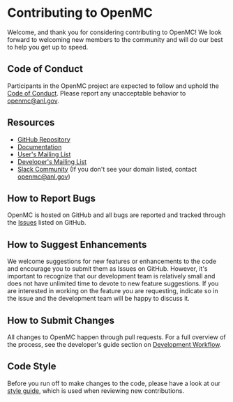 # Contributing to OpenMC

Welcome, and thank you for considering contributing to OpenMC! We look forward
to welcoming new members to the community and will do our best to help you get
up to speed.

## Code of Conduct

Participants in the OpenMC project are expected to follow and uphold the [Code
of Conduct](CODE_OF_CONDUCT.md). Please report any unacceptable behavior to
openmc@anl.gov.

## Resources

- [GitHub Repository](https://github.com/mit-crpg/openmc)
- [Documentation](http://openmc.readthedocs.io/en/latest)
- [User's Mailing List](openmc-users@googlegroups.com)
- [Developer's Mailing List](openmc-dev@googlegroups.com)
- [Slack Community](https://openmc.slack.com/signup) (If you don't see your
  domain listed, contact openmc@anl.gov)

## How to Report Bugs

OpenMC is hosted on GitHub and all bugs are reported and tracked through the
[Issues](https://github.com/mit-crpg/openmc/issues) listed on GitHub.

## How to Suggest Enhancements

We welcome suggestions for new features or enhancements to the code and
encourage you to submit them as Issues on GitHub. However, it's important to
recognize that our development team is relatively small and does not have
unlimited time to devote to new feature suggestions. If you are interested in
working on the feature you are requesting, indicate so in the issue and the
development team will be happy to discuss it.

## How to Submit Changes

All changes to OpenMC happen through pull requests. For a full overview of the
process, see the developer's guide section on [Development
Workflow](http://openmc.readthedocs.io/en/latest/devguide/workflow.html).

## Code Style

Before you run off to make changes to the code, please have a look at our [style
guide](http://openmc.readthedocs.io/en/latest/devguide/styleguide.html), which
is used when reviewing new contributions.

